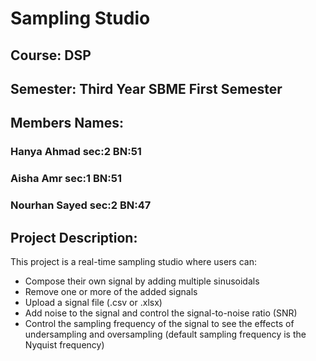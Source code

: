 # Sampling Studio

## Course: DSP
## Semester: Third Year SBME First Semester
## Members Names: 
### Hanya Ahmad   sec:2 BN:51
### Aisha Amr     sec:1 BN:51
### Nourhan Sayed sec:2 BN:47

## Project Description:
This project is a real-time sampling studio where users can:
* Compose their own signal by adding multiple sinusoidals
* Remove one or more of the added signals
* Upload a signal file (.csv or .xlsx)
* Add noise to the signal and control the signal-to-noise ratio (SNR)
* Control the sampling frequency of the signal to see the effects of undersampling and oversampling (default sampling frequency is the Nyquist frequency)